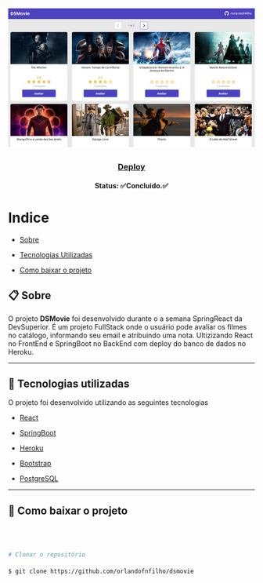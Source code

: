 <h1  align="center">

<img  src="frontend\src\assets\img\dsmovie.jpg">

</h1>

  

<h3  align="center">

<a  href="https://appdsmovie.netlify.app/">Deploy</a>

</h3>

  

<h4  align="center">

Status: ✅Concluido.✅

</h4>

  

# Indice

  

-  [Sobre](#-sobre)

-  [Tecnologias Utilizadas](#-Tecnologias-utilizadas)

-  [Como baixar o projeto](#-Como-baixar-o-projeto)

  

## 📋 Sobre

  

O projeto **DSMovie** foi desenvolvido durante o a semana SpringReact da DevSuperior. É um projeto FullStack onde o usuário pode avaliar os filmes no catálogo, informando seu email e atribuindo uma nota. Ultizizando React no FrontEnd e SpringBoot no BackEnd com deploy do banco de dados no Heroku.

  

---

  
  

## 🚀 Tecnologias utilizadas

  

O projeto foi desenvolvido utilizando as seguintes tecnologias

  

-  [React](https://pt-br.reactjs.org/)

-  [SpringBoot](https://spring.io/projects/spring-boot)

-  [Heroku](https://www.heroku.com/)

-  [Bootstrap](https://getbootstrap.com/)

-  [PostgreSQL](https://www.postgresql.org/)

  

---

  

## 📁 Como baixar o projeto

  

```bash

  

# Clonar o repositório

$ git clone https://github.com/orlandofnfilho/dsmovie

```
